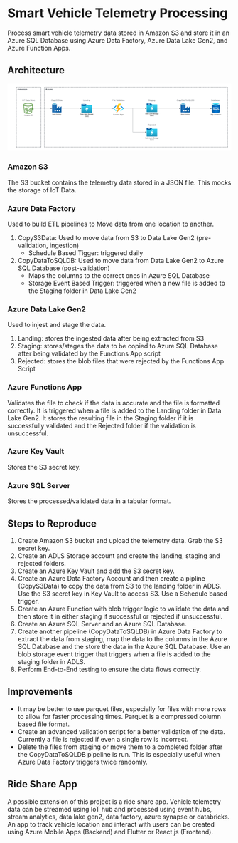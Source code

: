 # Smart Vehicle Telemetry Processing
Process smart vehicle telemetry data stored in Amazon S3 and store it in an Azure SQL Database using Azure Data Factory, Azure Data Lake Gen2, and Azure Function Apps.

## Architecture
![Architecture Diagram](./ArchitectureDiagram.png)

### Amazon S3
The S3 bucket contains the telemetry data stored in a JSON file. This mocks the storage of IoT Data.

### Azure Data Factory
Used to build ETL pipelines to Move data from one location to another.
1. CopyS3Data: Used to move data from S3 to Data Lake Gen2 (pre-validation, ingestion)
    - Schedule Based Tigger: triggered daily 
2. CopyDataToSQLDB: Used to move data from Data Lake Gen2 to Azure SQL Database (post-validation)
    - Maps the columns to the correct ones in Azure SQL Database
    - Storage Event Based Trigger: triggered when a new file is added to the Staging folder in Data Lake Gen2

### Azure Data Lake Gen2
Used to injest and stage the data.
1. Landing: stores the ingested data after being extracted from S3
2. Staging: stores/stages the data to be copied to Azure SQL Database after being validated by the Functions App script
3. Rejected: stores the blob files that were rejected by the Functions App Script

### Azure Functions App
Validates the file to check if the data is accurate and the file is formatted correctly. It is triggered when a file is added to the Landing folder in Data Lake Gen2. It stores the resulting file in the Staging folder if it is successfully validated and the Rejected folder if the validation is unsuccessful.

### Azure Key Vault
Stores the S3 secret key.

### Azure SQL Server
Stores the processed/validated data in a tabular format.

## Steps to Reproduce
1. Create Amazon S3 bucket and upload the telemetry data. Grab the S3 secret key.
2. Create an ADLS Storage account and create the landing, staging and rejected folders.
3. Create an Azure Key Vault and add the S3 secret key.
4. Create an Azure Data Factory Account and then create a pipline (CopyS3Data) to copy the data from S3 to the landing folder in ADLS. Use the S3 secret key in Key Vault to access S3. Use a Schedule based trigger. 
5. Create an Azure Function with blob trigger logic to validate the data and then store it in either staging if successful or rejected if unsuccessful.
6. Create an Azure SQL Server and an Azure SQL Database.
7. Create another pipeline (CopyDataToSQLDB) in Azure Data Factory to extract the data from staging, map the data to the columns in the Azure SQL Database and the store the data in the Azure SQL Database. Use an blob storage event trigger that triggers when a file is added to the staging folder in ADLS.
8. Perform End-to-End testing to ensure the data flows correctly.

## Improvements
- It may be better to use parquet files, especially for files with more rows to allow for faster processing times. Parquet is a compressed column based file format.
- Create an advanced validation script for a better validation of the data. Currently a file is rejected if even a single row is incorrect.
- Delete the files from staging or move them to a completed folder after the CopyDataToSQLDB pipeline is run. This is especially useful when Azure Data Factory triggers twice randomly.

## Ride Share App
A possible extension of this project is a ride share app. Vehicle telemetry data can be streamed using IoT hub and processed using event hubs, stream analytics, data lake gen2, data factory, azure synapse or databricks. An app to track vehicle location and interact with users can be created using Azure Mobile Apps (Backend) and Flutter or React.js (Frontend).
